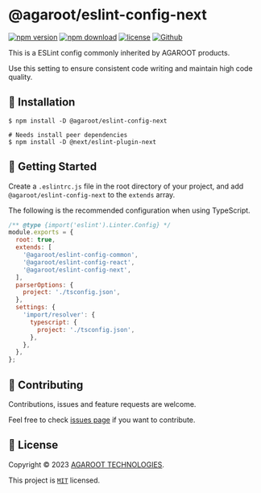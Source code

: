 # @agaroot/eslint-config-next

[![npm version](https://badge.fury.io/js/@agaroot%2Feslint-config-next.svg)](https://www.npmjs.com/package/@agaroot/eslint-config-next)
[![npm download](https://img.shields.io/npm/dm/@agaroot/eslint-config-next.svg)](https://www.npmjs.com/package/@agaroot/eslint-config-next)
[![license](https://img.shields.io/badge/License-MIT-green.svg)](https://github.com/agaroot-technologies/eslint-config/blob/main/packages/next/LICENSE)
[![Github](https://img.shields.io/github/followers/agaroot-technologies?label=Follow&logo=github&style=social)](https://github.com/orgs/agaroot-technologies/followers)

This is a ESLint config commonly inherited by AGAROOT products.

Use this setting to ensure consistent code writing and maintain high code quality.

## 🚀 Installation

```shell
$ npm install -D @agaroot/eslint-config-next

# Needs install peer dependencies
$ npm install -D @next/eslint-plugin-next
```

## 👏 Getting Started

Create a `.eslintrc.js` file in the root directory of your project, and add `@agaroot/eslint-config-next` to the `extends` array.

The following is the recommended configuration when using TypeScript.

```js
/** @type {import('eslint').Linter.Config} */
module.exports = {
  root: true,
  extends: [
    '@agaroot/eslint-config-common',
    '@agaroot/eslint-config-react',
    '@agaroot/eslint-config-next',
  ],
  parserOptions: {
    project: './tsconfig.json',
  },
  settings: {
    'import/resolver': {
      typescript: {
        project: './tsconfig.json',
      },
    },
  },
};
```

## 🤝 Contributing

Contributions, issues and feature requests are welcome.

Feel free to check [issues page](https://github.com/agaroot-technologies/eslint-config/issues) if you want to contribute.

## 📝 License

Copyright © 2023 [AGAROOT TECHNOLOGIES](https://tech.agaroot.co.jp/).

This project is [```MIT```](https://github.com/agaroot-technologies/eslint-config/blob/main/packages/next/LICENSE) licensed.

